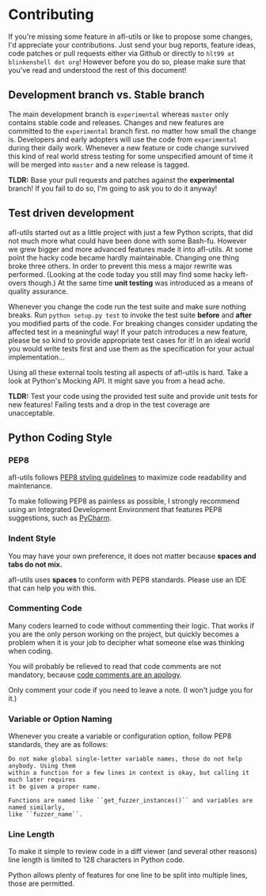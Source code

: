 # Contributing

If you're missing some feature in afl-utils or like to propose some changes, I'd appreciate
your contributions. Just send your bug reports, feature ideas, code patches or pull requests
either via Github or directly to `hlt99 at blinkenshell dot org`! However before you do so,
please make sure that you've read and understood the rest of this document!

  
## Development branch vs. Stable branch
  
The main development branch is `experimental` whereas `master` only contains stable code and
releases. Changes and new features are committed to the `experimental` branch first. no matter
how small the change is. Developers and early adopters will use the code from `experimental`
during their daily work. Whenever a new feature or code change survived this kind of real world
stress testing for some unspecified amount of time it will be merged into `master` and a new
release is tagged.

**TLDR:** Base your pull requests and patches against the **experimental** branch! If you fail
to do so, I'm going to ask you to do it anyway!

 
## Test driven development
  
afl-utils started out as a little project with just a few Python scripts, that did not much
more what could have been done with some Bash-fu. However we grew bigger and more advanced
features made it into afl-utils. At some point the hacky code became hardly maintainable.
Changing one thing broke three others. In order to prevent this mess a major rewrite was
performed. (Looking at the code today you still may find some hacky left-overs though.) At
the same time **unit testing** was introduced as a means of quality assurance.  

Whenever you change the code run the test suite and make sure nothing breaks. Run
`python setup.py test` to invoke the test suite **before** and **after** you modified parts
of the code. For breaking changes consider updating the affected test in a meaningful way!
If your patch introduces a new feature, please be so kind to
provide appropriate test cases for it! In an ideal world you would write tests first and
use them as the specification for your actual implementation...
  
Using all these external tools testing all aspects of afl-utils is hard. Take a look at
Python's Mocking API. It might save you from a head ache.
 
 **TLDR:** Test your code using the provided test suite and provide unit tests for new
 features! Failing tests and a drop in the test coverage are unacceptable.
 
 
## Python Coding Style

### PEP8

afl-utils follows [PEP8 styling guidelines](https://www.python.org/dev/peps/pep-0008/) to
maximize code readability and maintenance.

To make following PEP8 as painless as possible, I strongly recommend using an Integrated
Development Environment that features PEP8 suggestions, such as
[PyCharm](https://www.jetbrains.com/pycharm/>).

### Indent Style

You may have your own preference, it does not matter because **spaces and tabs do not mix.**

afl-utils uses **spaces** to conform with PEP8 standards. Please use an IDE that can help
you with this.

### Commenting Code

Many coders learned to code without commenting their logic. That works if you are the only
person working on the project, but quickly becomes a problem when it is your job to decipher
what someone else was thinking when coding.

You will probably be relieved to read that code comments are not mandatory, because
[code comments are an apology](http://butunclebob.com/ArticleS.TimOttinger.ApologizeIncode).

Only comment your code if you need to leave a note. (I won't judge you for it.)

### Variable or Option Naming

Whenever you create a variable or configuration option, follow PEP8 standards, they are as
follows:

    Do not make global single-letter variable names, those do not help anybody. Using them
    within a function for a few lines in context is okay, but calling it much later requires
    it be given a proper name.

    Functions are named like ``get_fuzzer_instances()`` and variables are named similarly,
    like ``fuzzer_name``.

### Line Length

To make it simple to review code in a diff viewer (and several other reasons) line length is
limited to 128 characters in Python code.

Python allows plenty of features for one line to be split into multiple lines, those are permitted.
